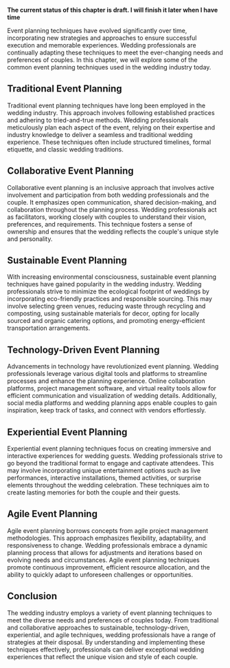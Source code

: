 **The current status of this chapter is draft. I will finish it later when I have time**

Event planning techniques have evolved significantly over time, incorporating new strategies and approaches to ensure successful execution and memorable experiences. Wedding professionals are continually adapting these techniques to meet the ever-changing needs and preferences of couples. In this chapter, we will explore some of the common event planning techniques used in the wedding industry today.

Traditional Event Planning
--------------------------

Traditional event planning techniques have long been employed in the wedding industry. This approach involves following established practices and adhering to tried-and-true methods. Wedding professionals meticulously plan each aspect of the event, relying on their expertise and industry knowledge to deliver a seamless and traditional wedding experience. These techniques often include structured timelines, formal etiquette, and classic wedding traditions.

Collaborative Event Planning
----------------------------

Collaborative event planning is an inclusive approach that involves active involvement and participation from both wedding professionals and the couple. It emphasizes open communication, shared decision-making, and collaboration throughout the planning process. Wedding professionals act as facilitators, working closely with couples to understand their vision, preferences, and requirements. This technique fosters a sense of ownership and ensures that the wedding reflects the couple's unique style and personality.

Sustainable Event Planning
--------------------------

With increasing environmental consciousness, sustainable event planning techniques have gained popularity in the wedding industry. Wedding professionals strive to minimize the ecological footprint of weddings by incorporating eco-friendly practices and responsible sourcing. This may involve selecting green venues, reducing waste through recycling and composting, using sustainable materials for decor, opting for locally sourced and organic catering options, and promoting energy-efficient transportation arrangements.

Technology-Driven Event Planning
--------------------------------

Advancements in technology have revolutionized event planning. Wedding professionals leverage various digital tools and platforms to streamline processes and enhance the planning experience. Online collaboration platforms, project management software, and virtual reality tools allow for efficient communication and visualization of wedding details. Additionally, social media platforms and wedding planning apps enable couples to gain inspiration, keep track of tasks, and connect with vendors effortlessly.

Experiential Event Planning
---------------------------

Experiential event planning techniques focus on creating immersive and interactive experiences for wedding guests. Wedding professionals strive to go beyond the traditional format to engage and captivate attendees. This may involve incorporating unique entertainment options such as live performances, interactive installations, themed activities, or surprise elements throughout the wedding celebration. These techniques aim to create lasting memories for both the couple and their guests.

Agile Event Planning
--------------------

Agile event planning borrows concepts from agile project management methodologies. This approach emphasizes flexibility, adaptability, and responsiveness to change. Wedding professionals embrace a dynamic planning process that allows for adjustments and iterations based on evolving needs and circumstances. Agile event planning techniques promote continuous improvement, efficient resource allocation, and the ability to quickly adapt to unforeseen challenges or opportunities.

Conclusion
----------

The wedding industry employs a variety of event planning techniques to meet the diverse needs and preferences of couples today. From traditional and collaborative approaches to sustainable, technology-driven, experiential, and agile techniques, wedding professionals have a range of strategies at their disposal. By understanding and implementing these techniques effectively, professionals can deliver exceptional wedding experiences that reflect the unique vision and style of each couple.
